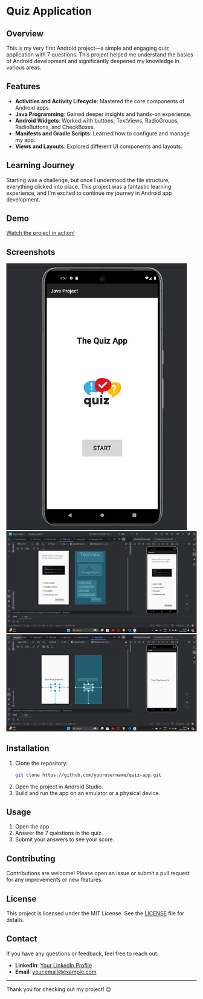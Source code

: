 # Quiz Application

## Overview
This is my very first Android project—a simple and engaging quiz application with 7 questions. This project helped me understand the basics of Android development and significantly deepened my knowledge in various areas.

## Features
- **Activities and Activity Lifecycle**: Mastered the core components of Android apps.
- **Java Programming**: Gained deeper insights and hands-on experience.
- **Android Widgets**: Worked with buttons, TextViews, RadioGroups, RadioButtons, and CheckBoxes.
- **Manifests and Gradle Scripts**: Learned how to configure and manage my app.
- **Views and Layouts**: Explored different UI components and layouts.

## Learning Journey
Starting was a challenge, but once I understood the file structure, everything clicked into place. This project was a fantastic learning experience, and I'm excited to continue my journey in Android app development.

## Demo
[Watch the project in action!](#)  <!-- Insert link to your demo video here -->

## Screenshots
![Screenshot1](screenchots/1.jpg)
![Screenshot2](screenchots/2.jpg)
![Screenshot2](screenchots/3.jpg)

## Installation
1. Clone the repository:
    ```bash
    git clone https://github.com/yourusername/quiz-app.git
    ```
2. Open the project in Android Studio.
3. Build and run the app on an emulator or a physical device.

## Usage
1. Open the app.
2. Answer the 7 questions in the quiz.
3. Submit your answers to see your score.

## Contributing
Contributions are welcome! Please open an issue or submit a pull request for any improvements or new features.

## License
This project is licensed under the MIT License. See the [LICENSE](LICENSE) file for details.

## Contact
If you have any questions or feedback, feel free to reach out:
- **LinkedIn**: [Your LinkedIn Profile](https://www.linkedin.com/in/yourprofile)
- **Email**: [your.email@example.com](mailto:your.email@example.com)

---

Thank you for checking out my project! 😊
